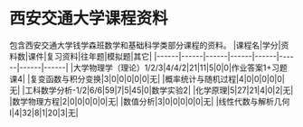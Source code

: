 # 西安交通大学课程资料
包含西安交通大学钱学森班数学和基础科学类部分课程的资料。
|课程名|学分|资料数|课件|复习资料|往年题|模拟题|其它|
|------|------|------|------|------|------|------|------|
|大学物理学（理论）1/2/3|4/4/2|21|11|5|0|0|作业答案1+习题课4|
|复变函数与积分变换|3|0|0|0|0|0|无|
|概率统计与随机过程|4|0|0|0|0|0|无|
|工科数学分析-1/2|6/6|59|7|5|45|0|数学实验2|
|化学原理|5|27|21|4|0|2|无|
|数学物理方程|2|0|0|0|0|0|无|
|数值分析|3|0|0|0|0|0|无|
|线性代数与解析几何I|4|32|8|1|20|3|无|
